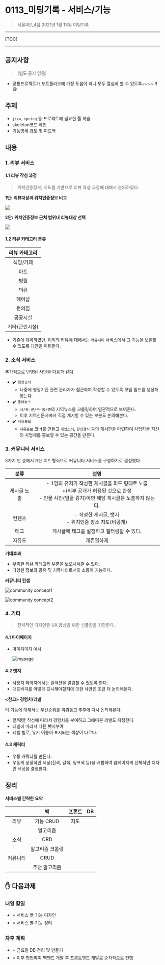 # 0113_미팅기록 - 서비스/기능

> 서울4반_4팀 2021년 1월 13일 미팅기록

---

[TOC]

---



## 공지사항

> (별도 공지 없음)

- 공통프로젝트가 포트폴리오에 가장 도움이 되니 모두 열심히 할 수 있도록~~~~!!! :smile:



## 주제

- `jira`, `spring` 등 프로젝트에 필요한 툴 학습
- skeleton코드 확인
- 기능명세 검토 및 피드백



## 내용

### 1. 리뷰 서비스

#### 1.1 리뷰 작성 과정

> 위치인증정보, 지도를 기반으로 리뷰 작성 과정에 대해서 논의하였다.

**1안: 리뷰대상과 위치인증정보 비교**

![](img/0113_review_song.jpg)

**2안: 위치인증정보 근처 범위내 리뷰대상 선택**

![](img/0113_review_jinha.png)



#### 1.2 리뷰 카테고리 분류

| 리뷰 카테고리  |
| :------------: |
|   식당/카페    |
|      마트      |
|      병원      |
|      의류      |
|     헤어샵     |
|     편의점     |
|    공공시설    |
| 기타(근린시설) |

- 기존에 계획하였던, 이외의 리뷰에 대해서는 `커뮤니티` 서비스에서 그 기능을 보완할 수 있도록 대안을 마련한다.



### 2. 소식 서비스

추가적으로 반영된 사안을 다음과 같다.

- :heavy_check_mark: `행정소식`
  - 나중에 행정기관 관련 관리자가 접근하여 작성할 수 있도록 모델 필드를 생성해놓는다.
- :heavy_check_mark: `동네뉴스`
  - `시/도-군/구-동/면`의 지역뉴스를 크롤링하여 일관적으로 보여준다.
  - 이후 지역신문사에서 직접 게시할 수 있는 부분도 논의해본다.
- :heavy_check_mark: `자유홍보`
  - `자유홍보` 코너를 만들고 `개업소식`, `할인행사` 등의 게시판을 마련하여 사업자들 자신의 사업체를 홍보할 수 있는 공간을 만든다.



### 3. 커뮤니티 서비스

3가지 안 중에서 `개인 피드` 형식으로 커뮤니티 서비스를 구성하기로 결정했다.

|    분류     |                             설명                             |
| :---------: | :----------------------------------------------------------: |
| 게시글 노출 | - 1명의 유저가 작성한 게시글을 피드 형태로 노출<br />+)외부 공개가 허용된 것으로 한정<br />- 인물 사진(얼굴 감지)이면 해당 게시글은 노출하지 않는다. |
|   컨텐츠    |   - 작성한 게시글, 뱃지<br />- 위치인증 장소 지도(비공개)    |
|    태그     |          게시글에 태그를 설정하고 필터링할 수 있다.          |
|   자유도    |                          캐쥬얼하게                          |



**기대효과**

- 부족한 리뷰 카테고리 부분을 보오나해줄 수 있다.
- 다양한 정보의 공유 및 커뮤니티로서의 소통이 가능하다.



**커뮤니티 컨셉**

![community concept1](img/0113_community1_yong.png)

![community concept2](img/0113_community2_yong.png)



### 4. 기타

> 전체적인 디자인은 UX 향상을 위한 심플함을 지향한다.



#### 4.1 마이페이지

- 마이페이지 예시

  ![mypage](img/0113_mypage.png)

#### 4.2 뱃지

- 사용자 페이지에서는 컬렉션을 열람할 수 있도록 한다.
- 대표배지를 어떻게 표시해야할지에 대한 사안은 조금 더 논의해본다.

**<참고> 경험치/레벨**

이 기능에 대해서는 우선순위를 미뤄놓고 추후에 다시 논의해본다.

- 글/댓글 작성에 따라서 경험치를 부여하고 그에따른 레벨도 지정한다.
- 레벨에 따라서 다른 뱃지부여
- 레벨 별로, 유저 이름이 표시되는 색상이 다르다.

#### 4.3 캐릭터

- 우동 캐릭터를 만든다.
- 우동의 상징적인 색상(흰색, 갈색, 핑크색 등)을 배합하여 웹페이지의 전체적인 디자인 색상을 결정한다.



## 정리

**서비스별 간략한 요약**

|          |       백        | 프론트 |  DB  |
| :------: | :-------------: | :----: | :--: |
|   리뷰   |    기능 CRUD    |  지도  |      |
|          |    알고리즘     |        |      |
|   소식   |       CRD       |        |      |
|          | 알고리즘 크롤링 |        |      |
| 커뮤니티 |      CRUD       |        |      |
|          |  추천 알고리즘  |        |      |



## :hand: 다음과제

### 내일 할일

- :star: 서비스 별 기능 디자인
- :star: 서비스 별 기능 정리

### 차후 계획

- :star: 금요일 DB 정리 및 만들기
- :star: 이후 협업하여 백엔드 개발 후 프론트엔드 개발로 순차적으로 진행

